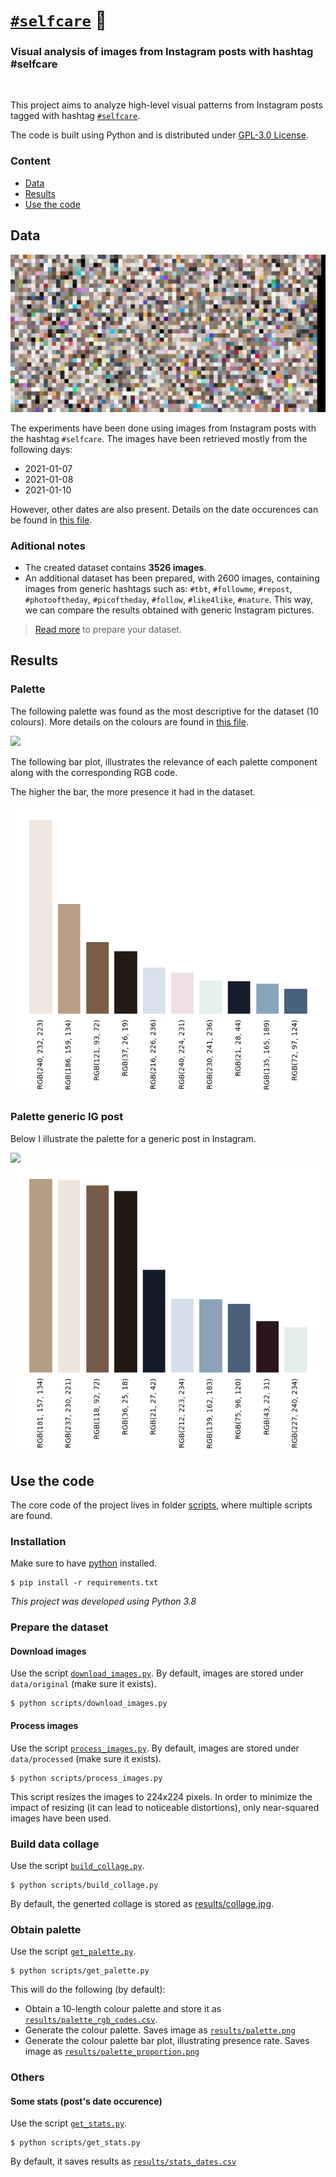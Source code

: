 # [`#selfcare`](https://www.instagram.com/explore/tags/selfcare/) 🛀

<h3>Visual analysis of images from Instagram posts with hashtag #selfcare</h3>

<br>

This project aims to analyze high-level visual patterns from Instagram posts tagged with hashtag
[`#selfcare`](https://www.instagram.com/explore/tags/selfcare/).

The code is built using Python and is distributed under [GPL-3.0 License](LICENSE).


### Content

- [Data](#data)
- [Results](#results)
- [Use the code](#use-the-code)


## Data
![](results/collage.jpg)

The experiments have been done using images from Instagram posts with the hashtag `#selfcare`. The images have been retrieved mostly from the following days:

- 2021-01-07
- 2021-01-08
- 2021-01-10

However, other dates are also present. Details on the date occurences can be found in [this file](results/stats_dates.csv).

### Aditional notes
- The created dataset contains **3526 images**.
- An additional dataset has been prepared, with 2600 images, containing images from generic hashtags such as: `#tbt`,
`#followme`, `#repost`, `#photooftheday`, `#picoftheday`, `#follow`, `#like4like`, `#nature`. This way, we can compare
the results obtained with generic Instagram pictures.


> [Read more](#prepare-the-dataset) to prepare your dataset.


## Results

### Palette
The following palette was found as the most descriptive for the dataset (10 colours). More details on the colours are
found in [this file](results/palette_rgb_codes.csv).

![](results/palette.jpg)

The following bar plot, illustrates the relevance of each palette component along with the corresponding RGB code.

The higher the bar, the more presence it had in the dataset.

![](results/palette_proportion.jpg)

### Palette generic IG post
Below I illustrate the palette for a generic post in Instagram.

![](results/palette_arbitrary.jpg)
![](results/palette_proportion_arbitrary.jpg)

## Use the code
The core code of the project lives in folder [scripts](scripts), where multiple scripts are found. 
### Installation
Make sure to have [python](https://www.python.org/downloads/) installed.

```
$ pip install -r requirements.txt
```

_This project was developed using Python 3.8_

### Prepare the dataset
#### Download images
Use the script [`download_images.py`](scripts/download_images.py). By default, images are stored under `data/original`
(make sure it exists).

```
$ python scripts/download_images.py
```

#### Process images
Use the script [`process_images.py`](scripts/process_images.py). By default, images are stored under `data/processed`
(make sure it exists).

```
$ python scripts/process_images.py
```

This script resizes the images to 224x224 pixels. In order to minimize the impact of resizing (it can lead to noticeable
distortions), only near-squared images have been used.

### Build data collage
Use the script [`build_collage.py`](scripts/build_collage.py).

```
$ python scripts/build_collage.py
```

By default, the generted collage is stored as
[results/collage.jpg](results/collage.jpg).

### Obtain palette
Use the script [`get_palette.py`](scripts/build_collage.py).

```
$ python scripts/get_palette.py
```

This will do the following (by default):
- Obtain a 10-length colour palette and store it as [`results/palette_rgb_codes.csv`](results/palette_rgb_codes.csv).
- Generate the colour palette. Saves image as [`results/palette.png`](results/palette.png)
- Generate the colour palette bar plot, illustrating presence rate. Saves image as [`results/palette_proportion.png`](results/palette_proportion.png)

### Others

#### Some stats (post's date occurence)
Use the script [`get_stats.py`](scripts/get_stats.py).

```
$ python scripts/get_stats.py
```

By default, it saves results as [`results/stats_dates.csv`](results/stats_dates.csv)